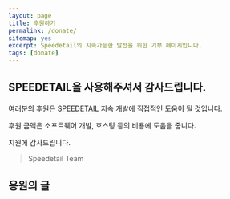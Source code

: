 ```yaml
---
layout: page
title: 후원하기
permalink: /donate/
sitemap: yes
excerpt: Speedetail의 지속가능한 발전을 위한 기부 페이지입니다.
tags: [donate]
---
```


## SPEEDETAIL을 사용해주셔서 감사드립니다.

여러분의 후원은 [SPEEDETAIL](www.speedetail.com) 지속 개발에 직접적인 도움이 될 것입니다.

후원 금액은 소프트웨어 개발, 호스팅 등의 비용에 도움을 줍니다.

지원에 감사드립니다.

> Speedetail Team


## 응원의 글
